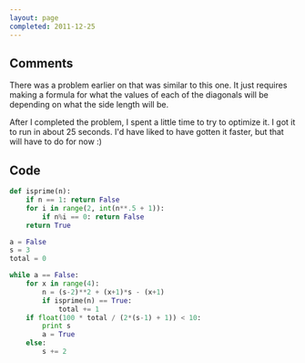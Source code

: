 ```yaml
---
layout: page
completed: 2011-12-25
---
```


## Comments

There was a problem earlier on that was similar to this one. It just requires
making a formula for what the values of each of the diagonals will be depending
on what the side length will be.

After I completed the problem, I spent a little time to try to optimize it. I
got it to run in about 25 seconds. I'd have liked to have gotten it faster, but
that will have to do for now :)

## Code

```python
def isprime(n):
	if n == 1: return False
	for i in range(2, int(n**.5 + 1)):
		if n%i == 0: return False
	return True

a = False
s = 3
total = 0

while a == False:
	for x in range(4):
		n = (s-2)**2 + (x+1)*s - (x+1)
		if isprime(n) == True:
			total += 1
	if float(100 * total / (2*(s-1) + 1)) < 10:
		print s
		a = True
	else:
		s += 2
```
